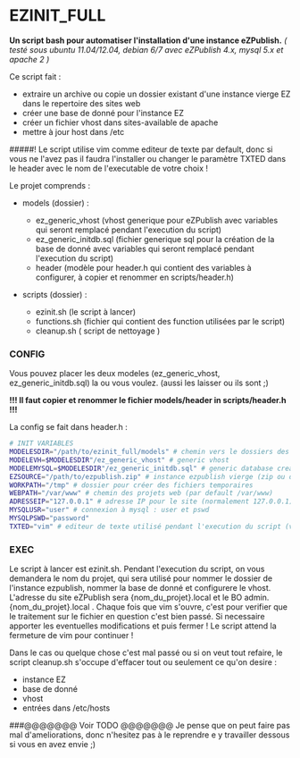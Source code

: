 # EZINIT\_FULL

**Un script bash pour automatiser l'installation d'une instance eZPublish.**
*_( testé sous ubuntu 11.04/12.04, debian 6/7 avec eZPublish 4.x,  mysql 5.x et apache 2 )_*

Ce script fait :
 * extraire un archive ou copie un dossier existant d'une instance vierge EZ dans le repertoire des sites web
 * créer une base de donné pour l'instance EZ
 * créer un fichier vhost dans sites-available de apache
 * mettre à jour host dans /etc


#####! Le script utilise vim comme editeur de texte par default, donc si vous ne l'avez pas il faudra l'installer ou changer le paramètre TXTED dans le header avec le nom de l'executable de votre choix !


Le projet comprends :
* models (dossier) :
 	* ez_generic_vhost (vhost generique pour eZPublish avec variables qui seront remplacé pendant l'execution du script)
	* ez_generic_initdb.sql (fichier generique sql pour la création de la base de donné avec variables qui seront remplacé pendant l'execution du script)
	* header (modèle pour header.h qui contient des variables à configurer, à copier et renommer en scripts/header.h)

* scripts (dossier) :
	* ezinit.sh (le script à lancer)
	* functions.sh (fichier qui contient des function utilisées par le script)
	* cleanup.sh ( script de nettoyage )


### CONFIG
Vous pouvez placer les deux modeles (ez_generic_vhost, ez_generic_initdb.sql) la ou vous voulez. (aussi les laisser ou ils sont ;)

**!!! Il faut copier et renommer le fichier models/header in scripts/header.h !!!**

La config se fait dans header.h :

```bash
# INIT VARIABLES
MODELESDIR="/path/to/ezinit_full/models" # chemin vers le dossiers des models
MODELEVH=$MODELESDIR"/ez_generic_vhost" # generic vhost
MODELEMYSQL=$MODELESDIR"/ez_generic_initdb.sql" # generic database create mysql
EZSOURCE="/path/to/ezpublish.zip" # instance ezpublish vierge (zip ou dossier)
WORKPATH="/tmp" # dossier pour créer des fichiers temporaires 
WEBPATH="/var/www" # chemin des projets web (par default /var/www)
ADRESSEIP="127.0.0.1" # adresse IP pour le site (normalement 127.0.0.1)
MYSQLUSR="user" # connexion à mysql : user et pswd
MYSQLPSWD="password"
TXTED="vim" # editeur de texte utilisé pendant l'execution du script (vim par default)
```

### EXEC
Le script à lancer est ezinit.sh.
Pendant l'execution du script, on vous demandera le nom du projet, qui sera utilisé pour nommer le dossier de l'instance ezpublish, nommer la base de donné et configurere le vhost.
L'adresse du site eZPublish sera {nom_du_projet}.local et le BO admin.{nom_du_projet}.local .
Chaque fois que vim s'ouvre, c'est pour verifier que le traitement sur le fichier en question c'est bien passé. Si necessaire apporter les eventuelles modifications et puis fermer ! Le script attend la fermeture de vim pour continuer !


Dans le cas ou quelque chose c'est mal passé ou si on veut tout refaire,
le script cleanup.sh
s'occupe d'effacer tout ou seulement ce qu'on desire :
 - instance EZ
 - base de donné
 - vhost
 - entrées dans /etc/hosts


###@@@@@@@ Voir TODO @@@@@@@
Je pense que on peut faire pas mal d'ameliorations, donc n'hesitez pas à le reprendre e y travailler dessous si vous en avez envie ;)


